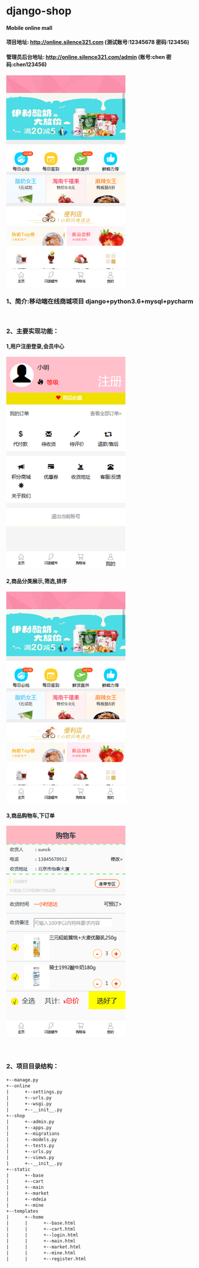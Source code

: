 # django-shop

#### Mobile online mall  
#### 项目地址: http://online.silence321.com (测试账号:12345678 密码:123456)
#### 管理员后台地址: http://online.silence321.com/admin (账号:chen 密码:chen123456)
<img src="image/index.png"/>
<br/>

### 1、简介:移动端在线商城项目 django+python3.6+mysql+pycharm
<br/>

### 2、主要实现功能：

#### 1,用户注册登录,会员中心
<img src="image/user.png"/>
<br/>

#### 2,商品分类展示,筛选,排序
<img src="image/index.png"/>
<br/>

#### 3,商品购物车,下订单
<img src="image/cart.png"/>
<br/>
<br/>
<br/>


### 2、项目目录结构：

    +--manage.py
    +--online
    |      +--settings.py
    |      +--urls.py
    |      +--wsgi.py
    |      +--__init__.py
    +--shop
    |      +--admin.py
    |      +--apps.py
    |      +--migrations
    |      +--models.py
    |      +--tests.py
    |      +--urls.py
    |      +--views.py
    |      +--__init__.py
    +--static
    |      +--base
    |      +--cart
    |      +--main
    |      +--market
    |      +--mdeia
    |      +--mine
    +--templates
    |      +--home
    |      |      +--base.html
    |      |      +--cart.html
    |      |      +--login.html
    |      |      +--main.html
    |      |      +--market.html
    |      |      +--mine.html
    |      |      +--register.html
